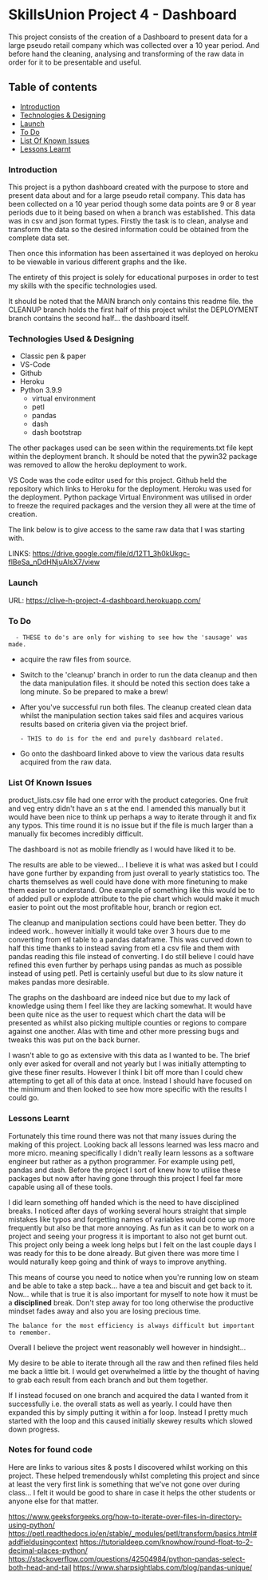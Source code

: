 # SkillsUnion Project 4 - Dashboard
This project consists of the creation of a Dashboard to present data for a large pseudo retail company which was collected over a 10 year period.
And before hand the cleaning, analysing and transforming of the raw data in order for it to be presentable and useful.


## Table of contents

- [Introduction](#introduction)
- [Technologies & Designing](#technologies-used-&-designing)
- [Launch](#launch)
- [To Do](#to-do)
- [List Of Known Issues](#list-of-known-issues)
- [Lessons Learnt](#lessons-learnt)

### Introduction

This project is a python dashboard created with the purpose to store and present data about and for a large pseudo retail company. This data has been collected on a 10 year period though some data points are 9 or 8 year periods due to it being based on when a branch was established. This data was in csv and json format types. Firstly the task is to clean, analyse and transform the data so the desired information could be obtained from the complete data set.

Then once this information has been assertained it was deployed on heroku to be viewable in various different graphs and the like.

The entirety of this project is solely for educational purposes in order to test my skills with the specific technologies used.

It should be noted that the MAIN branch only contains this readme file. the CLEANUP branch holds the first half of this project whilst the DEPLOYMENT branch contains the second half... the dashboard itself.

### Technologies Used & Designing

- Classic pen & paper
- VS-Code
- Github
- Heroku
- Python 3.9.9
    - virtual environment
    - petl
    - pandas
    - dash
    - dash bootstrap
 
The other packages used can be seen within the requirements.txt file kept within the deployment branch.
It should be noted that the pywin32 package was removed to allow the heroku deployment to work.

VS Code was the code editor used for this project.
Github held the repository which links to Heroku for the deployment.
Heroku was used for the deployment.
Python package Virtual Environment was utilised in order to freeze the required packages and the version they all were at the time of creation.

The link below is to give access to the same raw data that I was starting with.

LINKS: 
      https://drive.google.com/file/d/12T1_3h0kUkgc-flBeSa_nDdHNjuAIsX7/view

### Launch

URL:  https://clive-h-project-4-dashboard.herokuapp.com/

### To Do

      - THESE to do's are only for wishing to see how the 'sausage' was made.
- acquire the raw files from source.

- Switch to the 'cleanup' branch in order to run the data cleanup and then the data manipulation files.
    it should be noted this section does take a long minute. So be prepared to make a brew!

- After you've successful run both files. The cleanup created clean data whilst the manipulation section takes said files and acquires various results based on criteria given via the project brief.

      - THIS to do is for the end and purely dashboard related.
- Go onto the dashboard linked above to view the various data results acquired from the raw data.

### List Of Known Issues

product_lists.csv file had one error with the product categories. One fruit and veg entry didn't have an s at the end. I amended this manually but it would have been nice to think up perhaps a way to iterate through it and fix any typos. This time round it is no issue but if the file is much larger than a manually fix becomes incredibly difficult.

The dashboard is not as mobile friendly as I would have liked it to be. 

The results are able to be viewed... I believe it is what was asked but I could have gone further by expanding from just overall to yearly statistics too. The charts themselves as well could have done with more finetuning to make them easier to understand. One example of something like this would be to of added pull or explode attribute to the pie chart which would make it much easier to point out the most profitable hour, branch or region ect.

The cleanup and manipulation sections could have been better. They do indeed work.. however initially it would take over 3 hours due to me converting from etl table to a pandas dataframe. This was curved down to half this time thanks to instead saving from etl a csv file and them with pandas reading this file instead of converting. I do still believe I could have refined this even further by perhaps using pandas as much as possible instead of using petl. Petl is certainly useful but due to its slow nature it makes pandas more desirable.

The graphs on the dashboard are indeed nice but due to my lack of knowledge using them I feel like they are lacking somewhat. It would have been quite nice as the user to request which chart the data will be presented as whilst also picking multiple counties or regions to compare against one another. Alas with time and other more pressing bugs and tweaks this was put on the back burner.

I wasn't able to go as extensive with this data as I wanted to be. The brief only ever asked for overall and not yearly but I was initially attempting to give these finer results. However I think I bit off more than I could chew attempting to get all of this data at once. Instead I should have focused on the minimum and then looked to see how more specific with the results I could go.



### Lessons Learnt

  Fortunately this time round there was not that many issues during the making of this project. Looking back all lessons learned was less macro and more micro. meaning specifically I didn't really learn lessons as a software engineer but rather as a python programmer. For example using petl, pandas and dash. Before the project I sort of knew how to utilise these packages but now after having gone through this project I feel far more capable using all of these tools.
  
  I did learn something off handed which is the need to have disciplined breaks. I noticed after days of working several hours straight that simple mistakes like typos and forgetting names of variables would come up more frequently but also be that more annoying. As fun as it can be to work on a project and seeing your progress it is important to also not get burnt out. This project only being a week long helps but I felt on the last couple days I was ready for this to be done already. But given there was more time I would naturally keep going and think of ways to improve anything. 
  
  This means of course you need to notice when you're running low on steam and be able to take a step back... have a tea and biscuit and get back to it. 
    Now... while that is true it is also important for myself to note how it must be a **disciplined** break. Don't step away for too long otherwise the productive mindset fades away and also you are losing precious time.
    
    The balance for the most efficiency is always difficult but important to remember.
    
 Overall I believe the project went reasonably well however in hindsight...

My desire to be able to iterate through all the raw and then refined files held me back a little bit. I would get overwhelmed a little by the thought of having to grab each result from each branch and but them together.

If I instead focused on one branch and acquired the data I wanted from it successfully i.e. the overall stats as well as yearly. I could have then expanded this by simply putting it within a for loop. Instead I pretty much started with the loop and this caused initially skewey results which slowed down progress.
  
  

### Notes for found code

  Here are links to various sites & posts I discovered whilst working on this project. These helped tremendously whilst completing this project and since at least the very first link is something that we've not gone over during class... I felt it would be good to share in case it helps the other students or anyone else for that matter.

https://www.geeksforgeeks.org/how-to-iterate-over-files-in-directory-using-python/
https://petl.readthedocs.io/en/stable/_modules/petl/transform/basics.html#addfieldusingcontext
https://tutorialdeep.com/knowhow/round-float-to-2-decimal-places-python/
https://stackoverflow.com/questions/42504984/python-pandas-select-both-head-and-tail
https://www.sharpsightlabs.com/blog/pandas-unique/

